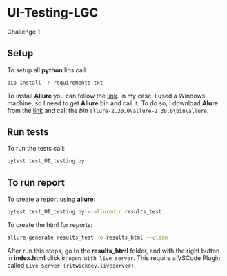 # UI-Testing-LGC
Challenge 1

## Setup

To setup all __python__ libs call:
```cmd
pip install -r requirements.txt
```

To install __Allure__ you can follow the [link](https://allurereport.org/docs/install-for-linux/).
In my case, I used a Windows machine, so I need to get __Allure__ bin and call it.
To do so, I download __Alure__ from the [link](https://github.com/allure-framework/allure2/releases/tag/2.30.0) and call the _bin_ ```allure-2.30.0\allure-2.30.0\bin\allure```.

## Run tests

To run the tests call:
```cmd
pytest test_UI_testing.py
```

## To run report

To create a report using __allure__:
```cmd
pytest test_UI_testing.py --alluredir results_test
```
To create the html for reports:
```cmd
allure generate results_test -o results_html --clean
```

After run this steps, go to the __results_html__ folder, and with the right button in __index.html__ click in ```open with live server```.
This require a VSCode Plugin called ```Live Server (ritwickdey.liveserver)```.


